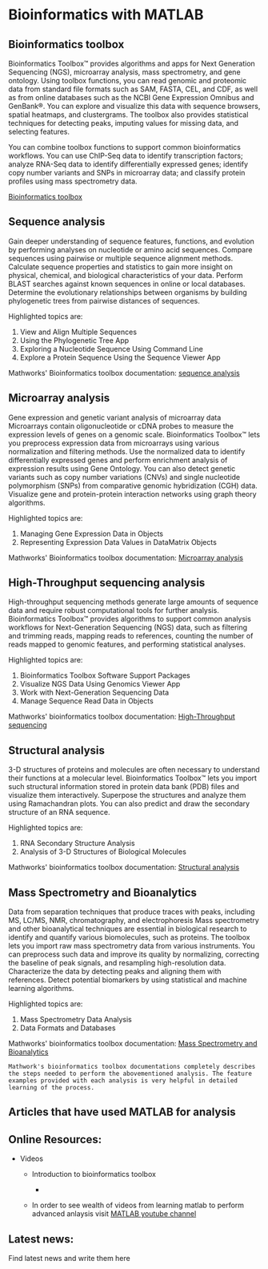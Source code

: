 # Bioinformatics with MATLAB


## Bioinformatics toolbox

Bioinformatics Toolbox™ provides algorithms and apps for Next Generation Sequencing (NGS), microarray analysis, mass spectrometry, and gene ontology. Using toolbox functions, you can read genomic and proteomic data from standard file formats such as SAM, FASTA, CEL, and CDF, as well as from online databases such as the NCBI Gene Expression Omnibus and GenBank®. You can explore and visualize this data with sequence browsers, spatial heatmaps, and clustergrams. The toolbox also provides statistical techniques for detecting peaks, imputing values for missing data, and selecting features.

You can combine toolbox functions to support common bioinformatics workflows. You can use ChIP-Seq data to identify transcription factors; analyze RNA-Seq data to identify differentially expressed genes; identify copy number variants and SNPs in microarray data; and classify protein profiles using mass spectrometry data.

[Bioinformatics toolbox](https://www.mathworks.com/help/bioinfo/)

## Sequence analysis

Gain deeper understanding of sequence features, functions, and evolution by performing analyses on nucleotide or amino acid sequences. Compare sequences using pairwise or multiple sequence alignment methods. Calculate sequence properties and statistics to gain more insight on physical, chemical, and biological characteristics of your data. Perform BLAST searches against known sequences in online or local databases. Determine the evolutionary relationships between organisms by building phylogenetic trees from pairwise distances of sequences.

Highlighted topics are:

1. View and Align Multiple Sequences
2. Using the Phylogenetic Tree App
3. Exploring a Nucleotide Sequence Using Command Line
4. Explore a Protein Sequence Using the Sequence Viewer App

Mathworks' Bioinformatics toolbox documentation: [sequence analysis](https://www.mathworks.com/help/bioinfo/sequence-analysis.html)

## Microarray analysis

Gene expression and genetic variant analysis of microarray data
Microarrays contain oligonucleotide or cDNA probes to measure the expression levels of genes on a genomic scale. Bioinformatics Toolbox™ lets you preprocess expression data from microarrays using various normalization and filtering methods. Use the normalized data to identify differentially expressed genes and perform enrichment analysis of expression results using Gene Ontology. You can also detect genetic variants such as copy number variations (CNVs) and single nucleotide polymorphism (SNPs) from comparative genomic hybridization (CGH) data. Visualize gene and protein-protein interaction networks using graph theory algorithms.

Highlighted topics are:
1. Managing Gene Expression Data in Objects
2. Representing Expression Data Values in DataMatrix Objects

Mathworks' Bioinformatics toolbox documentation: [Microarray analysis](https://www.mathworks.com/help/bioinfo/microarray-analysis.html)

## High-Throughput sequencing analysis

High-throughput sequencing methods generate large amounts of sequence data and require robust computational tools for further analysis. Bioinformatics Toolbox™ provides algorithms to support common analysis workflows for Next-Generation Sequencing (NGS) data, such as filtering and trimming reads, mapping reads to references, counting the number of reads mapped to genomic features, and performing statistical analyses.

Highlighted topics are:
1. Bioinformatics Toolbox Software Support Packages
2. Visualize NGS Data Using Genomics Viewer App
3. Work with Next-Generation Sequencing Data
4. Manage Sequence Read Data in Objects

Mathworks' bioinformatics toolbox documentation: [High-Throughput sequencing](https://www.mathworks.com/help/bioinfo/microarray-analysis.html)

## Structural analysis

3-D structures of proteins and molecules are often necessary to understand their functions at a molecular level. Bioinformatics Toolbox™ lets you import such structural information stored in protein data bank (PDB) files and visualize them interactively. Superpose the structures and analyze them using Ramachandran plots. You can also predict and draw the secondary structure of an RNA sequence.

Highlighted topics are:
1. RNA Secondary Structure Analysis
2. Analysis of 3-D Structures of Biological Molecules

Mathworks' bioinformatics toolbox documentation: [Structural analysis](https://www.mathworks.com/help/bioinfo/structural-analysis.html)

## Mass Spectrometry and Bioanalytics

Data from separation techniques that produce traces with peaks, including MS, LC/MS, NMR, chromatography, and electrophoresis
Mass spectrometry and other bioanalytical techniques are essential in biological research to identify and quantify various biomolecules, such as proteins. The toolbox lets you import raw mass spectrometry data from various instruments. You can preprocess such data and improve its quality by normalizing, correcting the baseline of peak signals, and resampling high-resolution data. Characterize the data by detecting peaks and aligning them with references. Detect potential biomarkers by using statistical and machine learning algorithms.

Highlighted topics are:
1. Mass Spectrometry Data Analysis
2. Data Formats and Databases

Mathworks' bioinformatics toolbox documentation: [Mass Spectrometry and Bioanalytics](https://www.mathworks.com/help/bioinfo/mass-spectrometry-and-bioanalytics.html)

    Mathwork's bioinformatics toolbox documentations completely describes the steps needed to perform the abovementioned analysis. The feature examples provided with each analysis is very helpful in detailed learning of the process.


## Articles that have used MATLAB for analysis




## Online Resources:


- Videos
    - Introduction to bioinformatics toolbox
        - [](https://www.youtube.com/watch?v=npp3zFv35rQ)   

    - In order to see wealth of videos from learning matlab to perform advanced anlaysis visit [MATLAB youtube channel](https://www.youtube.com/user/MATLAB)




## Latest news:

Find latest news and write them here


